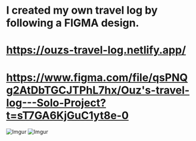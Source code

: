 # I created my own travel log by following a FIGMA design.
# https://ouzs-travel-log.netlify.app/
# https://www.figma.com/file/qsPNQg2AtDbTGCJTPhL7hx/Ouz's-travel-log---Solo-Project?t=sT7GA6KjGuC1yt8e-0
![Imgur](https://imgur.com/6wKJycJ.png)
![Imgur](https://imgur.com/vLwl3Fu.png)